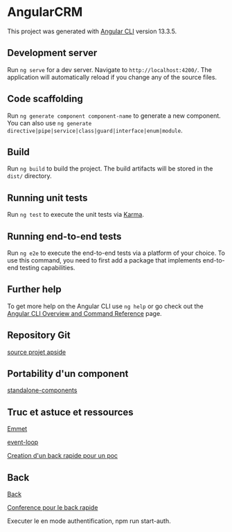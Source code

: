 # AngularCRM

This project was generated with [Angular CLI](https://github.com/angular/angular-cli) version 13.3.5.

## Development server

Run `ng serve` for a dev server. Navigate to `http://localhost:4200/`. The application will automatically reload if you change any of the source files.

## Code scaffolding

Run `ng generate component component-name` to generate a new component. You can also use `ng generate directive|pipe|service|class|guard|interface|enum|module`.

## Build

Run `ng build` to build the project. The build artifacts will be stored in the `dist/` directory.

## Running unit tests

Run `ng test` to execute the unit tests via [Karma](https://karma-runner.github.io).

## Running end-to-end tests

Run `ng e2e` to execute the end-to-end tests via a platform of your choice. To use this command, you need to first add a package that implements end-to-end testing capabilities.

## Further help

To get more help on the Angular CLI use `ng help` or go check out the [Angular CLI Overview and Command Reference](https://angular.io/cli) page.

## Repository Git

[source projet apside](https://github.com/jollivetc/angularCRM-November)


## Portability d'un component

[standalone-components](https://angular.io/guide/standalone-components)

## Truc et astuce et ressources

[Emmet](https://docs.emmet.io/cheat-sheet/)

[event-loop](https://guide-angular.wishtack.io/ecmascript-6+/event-loop)

[Creation d'un back rapide pour un poc](https://github.com/typicode/json-server)

## Back

[Back](https://github.com/jollivetc/AngularCRM-back)

[Conference pour le back rapide](https://www.youtube.com/watch?v=zZlFXga1tEg&list=PLIBWgWaHgLpObzsDNKDJmL-J_V3fHtJy7)

Executer le en mode authentification, npm run start-auth.
